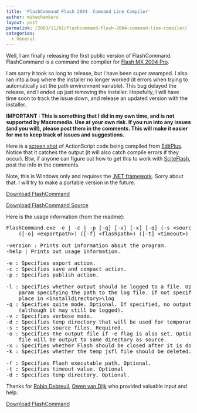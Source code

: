 ```yaml
---
title: 'FlashCommand Flash 2004  Command Line Compiler'
author: mikechambers
layout: post
permalink: /2003/11/01/flashcommand-flash-2004-command-line-compiler/
categories:
  - General
---
```



Well, I am finally releasing the first public version of FlashCommand. FlashCommand is a command line compiler for [Flash MX 2004 Pro][1].

<!--more-->

I am sorry it took so long to release, but I have been super swamped. I also ran into a bug where the installer no longer worked (it errors when trying to automatically set the path environment variable). This bug delayed the release, and I ended up just removing the installer. Hopefully, I will have time soon to track the issue down, and release an updated version with the installer.

**IMPORTANT : This is something that I did in my own time, and is not supported by Macromedia. Use at your own risk. If you run into any issues (and you will), please post them in the comments. This will make it easier for me to keep track of issues and suggestions.**

Here is a [screen shot][2] of ActionScript code being compiled from [EditPlus][3]. Notice that it catches the output (it will also catch compile errors if they occur). Btw, if anyone can figure out how to get this to work with [SciteFlash][4], post the info in the comments.

Note, this is Windows only and requires the [.NET framework][5]. Sorry about that. I will try to make a portable version in the future.

[Download FlashCommand][6]

[Download FlashCommand Source][7]

Here is the usage information (from the readme):

<pre>FlashCommand.exe -e | -c | -p [-q] [-v] [-x] [-q] (-s &lt;sourcefile&gt;) ([-l] [&lt;logfile&gt;])
	([-o] &lt;exportpath&gt;) ([-f] &lt;flashpath&gt;) ([-t] &lt;timeout&gt;)

-version : Prints out information about the program.
-help | Prints out usage information.

-e : Specifies export action.
-c : Specifies save and compact action. 
-p : Specifies publish action.

-l : Specifies whether output should be logged to a file. Optional. Takes an optional
	param specifying the path to the log file. If not specifies, log files will be
	place in &lt;installdirectory>\log
-q : Specifies quite mode. Optional. If specified, no output will be written to console
	(although it may still be logged).
-v : Specifies verbose mode.
-d : Specifies temp directory that will be used for temporary file.
-s : Specifies source files. Required.
-o : Specifies the output file if -e flag is also set. Optional. If not specifies,
	file will be output to same directory as source.
-x : Specifies whether Flash should be closed after it is done processing. Optional.
-k : Specifies whether the temp jsfl file should be deleted. Optional.

-f : Specifies Flash executable path. Optional.
-t : Specifies timeout value. Optional
-d : Specifies temp directory. Optional.
</pre>

Thanks for [Robin Debreuil][8], [Owen van Dijk][9] who provided valuable input and help.

[Download FlashCommand][10]

 [1]: http://www.macromedia.com/software/flash/
 [2]: /mesh/files/editplus_compile.gif
 [3]: http://www.editplus.com
 [4]: http://www.bomberstudios.com/sciteflash/
 [5]: http://msdn.microsoft.com/netframework/downloads/howtoget.aspx
 [6]: /mesh/files/flashcommand/FlashCommand_win.zip
 [7]: /mesh/files/flashcommand/FlashCommand_win_src.zip
 [8]: http://blog.debreuil.com/
 [9]: http://ohwhen.typepad.com/
 [10]: /mesh/files/FlashCommand.zip